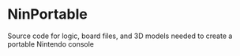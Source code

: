 # NinPortable
Source code for logic, board files, and 3D models needed to create a portable Nintendo console
